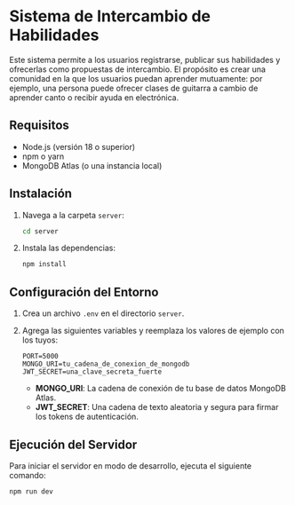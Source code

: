 # Sistema de Intercambio de Habilidades

Este sistema permite a los usuarios registrarse, publicar sus habilidades y ofrecerlas como propuestas de intercambio.
El propósito es crear una comunidad en la que los usuarios puedan aprender mutuamente: por ejemplo, una persona puede ofrecer clases de guitarra a cambio de aprender canto o recibir ayuda en electrónica.

## Requisitos

* Node.js (versión 18 o superior)
* npm o yarn
* MongoDB Atlas (o una instancia local)

## Instalación

1.  Navega a la carpeta `server`:

    ```bash
    cd server
    ```

2.  Instala las dependencias:

    ```bash
    npm install
    ```

## Configuración del Entorno

1.  Crea un archivo `.env` en el directorio `server`.
2.  Agrega las siguientes variables y reemplaza los valores de ejemplo con los tuyos:

    ```env
    PORT=5000
    MONGO_URI=tu_cadena_de_conexion_de_mongodb
    JWT_SECRET=una_clave_secreta_fuerte
    ```

    * **MONGO_URI**: La cadena de conexión de tu base de datos MongoDB Atlas.
    * **JWT_SECRET**: Una cadena de texto aleatoria y segura para firmar los tokens de autenticación.

## Ejecución del Servidor

Para iniciar el servidor en modo de desarrollo, ejecuta el siguiente comando:

```bash
npm run dev
